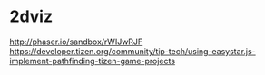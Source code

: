 # 2dviz

http://phaser.io/sandbox/rWIJwRJF
https://developer.tizen.org/community/tip-tech/using-easystar.js-implement-pathfinding-tizen-game-projects
